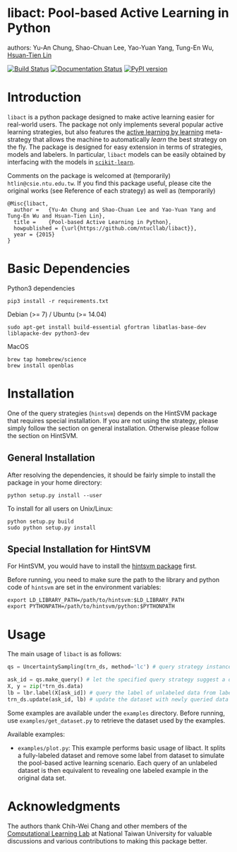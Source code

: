 # libact: Pool-based Active Learning in Python

authors: Yu-An Chung, Shao-Chuan Lee, Yao-Yuan Yang, Tung-En Wu, [Hsuan-Tien Lin](http://www.csie.ntu.edu.tw/~htlin)

[![Build Status](https://travis-ci.org/ntucllab/libact.svg)](https://travis-ci.org/ntucllab/libact)
[![Documentation Status](https://readthedocs.org/projects/libact/badge/?version=latest)](http://libact.readthedocs.org/en/latest/?badge=latest)
[![PyPI version](https://badge.fury.io/py/libact.svg)](https://badge.fury.io/py/libact)

# Introduction

`libact` is a python package designed to make active learning easier for real-world users. The package not only implements several popular active learning strategies, but also features the [active learning by learning](http://www.csie.ntu.edu.tw/~htlin/paper/doc/aaai15albl.pdf) meta-strategy that allows the machine to automatically *learn* the best strategy on the fly. The package is designed for easy extension in terms of strategies, models and labelers. In particular, `libact` models can be easily obtained by interfacing with the models in [`scikit-learn`](http://scikit-learn.org/).

Comments on the package is welcomed at (temporarily) `htlin@csie.ntu.edu.tw`. If you find this package useful, please cite the original works (see Reference of each strategy) as well as (temporarily)

```
@Misc{libact,
  author =   {Yu-An Chung and Shao-Chuan Lee and Yao-Yuan Yang and Tung-En Wu and Hsuan-Tien Lin},
  title =    {Pool-based Active Learning in Python},
  howpublished = {\url{https://github.com/ntucllab/libact}},
  year = {2015}
}
```

# Basic Dependencies

Python3 dependencies
```
pip3 install -r requirements.txt
```

Debian (>= 7) / Ubuntu (>= 14.04)
```
sudo apt-get install build-essential gfortran libatlas-base-dev liblapacke-dev python3-dev
```

MacOS
```
brew tap homebrew/science
brew install openblas
```

# Installation

One of the query strategies (`hintsvm`) depends on the HintSVM package that requires special installation. If you are not using the strategy, please simply follow the section on general installation. Otherwise please follow the section on HintSVM.

## General Installation
After resolving the dependencies, it should be fairly simple to install the package in your home directory:

```
python setup.py install --user
```

To install for all users on Unix/Linux:
```
python setup.py build
sudo python setup.py install
```

## Special Installation for HintSVM

For HintSVM, you would have to install the [hintsvm package](https://github.com/ntucllab/hintsvm) first.

Before running, you need to make sure the path to the library and
python code of `hintsvm` are set in the environment variables:

    export LD_LIBRARY_PATH=/path/to/hintsvm:$LD_LIBRARY_PATH
    export PYTHONPATH=/path/to/hintsvm/python:$PYTHONPATH

# Usage

The main usage of `libact` is as follows:

```python
qs = UncertaintySampling(trn_ds, method='lc') # query strategy instance

ask_id = qs.make_query() # let the specified query strategy suggest a data to query
X, y = zip(*trn_ds.data)
lb = lbr.label(X[ask_id]) # query the label of unlabeled data from labeler instance
trn_ds.update(ask_id, lb) # update the dataset with newly queried data
```

Some examples are available under the `examples` directory. Before running, use
`examples/get_dataset.py` to retrieve the dataset used by the examples.

Available examples:

  - `examples/plot.py`: This example performs basic usage of libact. It splits
    a fully-labeled dataset and remove some label from dataset to simulate
    the pool-based active learning scenario. Each query of an unlabeled dataset is then equivalent to revealing one labeled example in the original data set.

# Acknowledgments

The authors thank Chih-Wei Chang and other members of the [Computational Learning Lab](https://learner.csie.ntu.edu.tw/) at National Taiwan University for valuable discussions and various contributions to making this package better.
